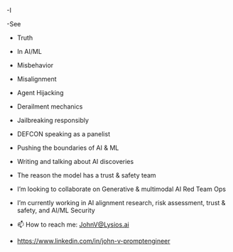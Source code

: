 -I

-See

- Truth

- In AI/ML

- Misbehavior

- Misalignment

- Agent Hijacking

- Derailment mechanics

- Jailbreaking responsibly

- DEFCON speaking as a panelist

- Pushing the boundaries of AI & ML

- Writing and talking about AI discoveries

- The reason the model has a trust & safety team

- I’m looking to collaborate on Generative & multimodal AI Red Team Ops

- I’m currently working in AI alignment research, risk assessment, trust & safety, and AI/ML Security



- 📫 How to reach me: JohnV@Lysios.ai
- https://www.linkedin.com/in/john-v-promptengineer


  


